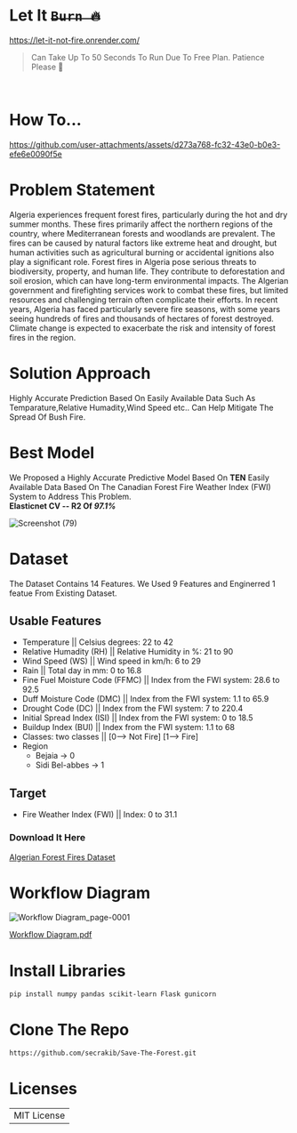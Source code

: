 # Let It <strike>```Burn 🔥```</strike> 
https://let-it-not-fire.onrender.com/
> Can Take Up To 50 Seconds To Run Due To Free Plan. Patience Please 🥺

<br>

# How To...
https://github.com/user-attachments/assets/d273a768-fc32-43e0-b0e3-efe6e0090f5e

# Problem Statement  
Algeria experiences frequent forest fires, particularly during the hot and dry summer months. These fires primarily affect the northern regions of the country, where Mediterranean forests and woodlands are prevalent. The fires can be caused by natural factors like extreme heat and drought, but human activities such as agricultural burning or accidental ignitions also play a significant role.
Forest fires in Algeria pose serious threats to biodiversity, property, and human life. They contribute to deforestation and soil erosion, which can have long-term environmental impacts. The Algerian government and firefighting services work to combat these fires, but limited resources and challenging terrain often complicate their efforts.
In recent years, Algeria has faced particularly severe fire seasons, with some years seeing hundreds of fires and thousands of hectares of forest destroyed. Climate change is expected to exacerbate the risk and intensity of forest fires in the region.

# Solution Approach

Highly Accurate Prediction Based On Easily Available Data Such As Temparature,Relative Humadity,Wind Speed etc.. Can Help Mitigate The Spread Of Bush Fire.

# Best Model 

We Proposed a Highly Accurate Predictive Model Based On **TEN** Easily Available Data Based On The Canadian Forest Fire Weather Index (FWI) System to Address This Problem.   
**Elasticnet CV -- R2 Of *97.1%*** 

![Screenshot (79)](https://github.com/user-attachments/assets/5e206c34-1dae-4229-91b5-c3416a567e95)

# Dataset
The Dataset Contains 14 Features. We Used 9 Features and Enginerred 1 featue From Existing Dataset.
## Usable Features
- Temperature || Celsius degrees: 22 to 42
- Relative Humadity (RH) || Relative Humidity in %: 21 to 90
- Wind Speed (WS) || Wind speed in km/h: 6 to 29
- Rain || Total day in mm: 0 to 16.8
- Fine Fuel Moisture Code (FFMC) || Index from the FWI system: 28.6 to 92.5
- Duff Moisture Code (DMC) || Index from the FWI system: 1.1 to 65.9
- Drought Code (DC) ||  Index from the FWI system: 7 to 220.4
- Initial Spread Index (ISI) || Index from the FWI system: 0 to 18.5
- Buildup Index (BUI) || Index from the FWI system: 1.1 to 68
- Classes: two classes || [0--> Not Fire] [1--> Fire]
- Region
   - Bejaia -> 0
   - Sidi Bel-abbes -> 1
## Target
- Fire Weather Index (FWI) || Index: 0 to 31.1 

### Download It Here
[Algerian Forest Fires Dataset](https://www.kaggle.com/datasets/nitinchoudhary012/algerian-forest-fires-dataset)

# Workflow Diagram

![Workflow Diagram_page-0001](https://github.com/user-attachments/assets/a66180f9-876b-4585-bfc1-d431192787a3)

[Workflow Diagram.pdf](https://github.com/user-attachments/files/16227597/Workflow.Diagram.pdf)

# Install Libraries
```
pip install numpy pandas scikit-learn Flask gunicorn
```

# Clone The Repo

``` 
https://github.com/secrakib/Save-The-Forest.git
```
# Licenses
<table><tr><td> MIT License </td></tr></table>

